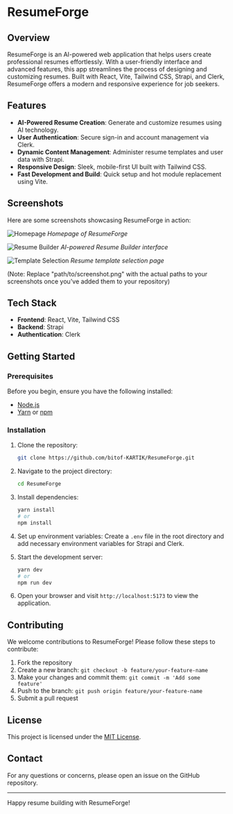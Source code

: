 # ResumeForge

## Overview

ResumeForge is an AI-powered web application that helps users create professional resumes effortlessly. With a user-friendly interface and advanced features, this app streamlines the process of designing and customizing resumes. Built with React, Vite, Tailwind CSS, Strapi, and Clerk, ResumeForge offers a modern and responsive experience for job seekers.

## Features

- **AI-Powered Resume Creation**: Generate and customize resumes using AI technology.
- **User Authentication**: Secure sign-in and account management via Clerk.
- **Dynamic Content Management**: Administer resume templates and user data with Strapi.
- **Responsive Design**: Sleek, mobile-first UI built with Tailwind CSS.
- **Fast Development and Build**: Quick setup and hot module replacement using Vite.

## Screenshots

Here are some screenshots showcasing ResumeForge in action:

![Homepage](path/to/homepage_screenshot.png)
*Homepage of ResumeForge*

![Resume Builder](path/to/resume_builder_screenshot.png)
*AI-powered Resume Builder interface*

![Template Selection](path/to/template_selection_screenshot.png)
*Resume template selection page*

(Note: Replace "path/to/screenshot.png" with the actual paths to your screenshots once you've added them to your repository)

## Tech Stack

- **Frontend**: React, Vite, Tailwind CSS
- **Backend**: Strapi
- **Authentication**: Clerk

## Getting Started

### Prerequisites

Before you begin, ensure you have the following installed:
- [Node.js](https://nodejs.org/)
- [Yarn](https://yarnpkg.com/) or [npm](https://www.npmjs.com/)

### Installation

1. Clone the repository:
   ```bash
   git clone https://github.com/bitof-KARTIK/ResumeForge.git
   ```

2. Navigate to the project directory:
   ```bash
   cd ResumeForge
   ```

3. Install dependencies:
   ```bash
   yarn install
   # or
   npm install
   ```

4. Set up environment variables:
   Create a `.env` file in the root directory and add necessary environment variables for Strapi and Clerk.

5. Start the development server:
   ```bash
   yarn dev
   # or
   npm run dev
   ```

6. Open your browser and visit `http://localhost:5173` to view the application.

## Contributing

We welcome contributions to ResumeForge! Please follow these steps to contribute:

1. Fork the repository
2. Create a new branch: `git checkout -b feature/your-feature-name`
3. Make your changes and commit them: `git commit -m 'Add some feature'`
4. Push to the branch: `git push origin feature/your-feature-name`
5. Submit a pull request

## License

This project is licensed under the [MIT License](LICENSE).

## Contact

For any questions or concerns, please open an issue on the GitHub repository.

---

Happy resume building with ResumeForge!
